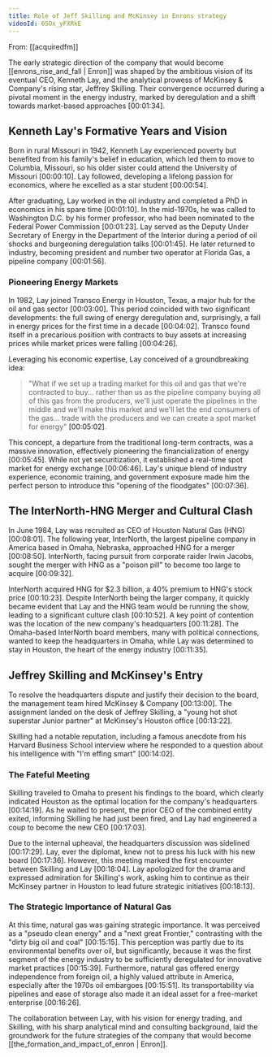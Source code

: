 ```yaml
---
title: Role of Jeff Skilling and McKinsey in Enrons strategy
videoId: 6SOx_yFXRkE
---
```


From: [[acquiredfm]] <br/> 

The early strategic direction of the company that would become [[enrons_rise_and_fall | Enron]] was shaped by the ambitious vision of its eventual CEO, Kenneth Lay, and the analytical prowess of McKinsey & Company's rising star, Jeffrey Skilling. Their convergence occurred during a pivotal moment in the energy industry, marked by deregulation and a shift towards market-based approaches <a class="yt-timestamp" data-t="00:01:34">[00:01:34]</a>.

## Kenneth Lay's Formative Years and Vision

Born in rural Missouri in 1942, Kenneth Lay experienced poverty but benefited from his family's belief in education, which led them to move to Columbia, Missouri, so his older sister could attend the University of Missouri <a class="yt-timestamp" data-t="00:00:10">[00:00:10]</a>. Lay followed, developing a lifelong passion for economics, where he excelled as a star student <a class="yt-timestamp" data-t="00:00:54">[00:00:54]</a>.

After graduating, Lay worked in the oil industry and completed a PhD in economics in his spare time <a class="yt-timestamp" data-t="00:01:10">[00:01:10]</a>. In the mid-1970s, he was called to Washington D.C. by his former professor, who had been nominated to the Federal Power Commission <a class="yt-timestamp" data-t="00:01:23">[00:01:23]</a>. Lay served as the Deputy Under Secretary of Energy in the Department of the Interior during a period of oil shocks and burgeoning deregulation talks <a class="yt-timestamp" data-t="00:01:45">[00:01:45]</a>. He later returned to industry, becoming president and number two operator at Florida Gas, a pipeline company <a class="yt-timestamp" data-t="00:01:56">[00:01:56]</a>.

### Pioneering Energy Markets

In 1982, Lay joined Transco Energy in Houston, Texas, a major hub for the oil and gas sector <a class="yt-timestamp" data-t="00:03:00">[00:03:00]</a>. This period coincided with two significant developments: the full swing of energy deregulation and, surprisingly, a fall in energy prices for the first time in a decade <a class="yt-timestamp" data-t="00:04:02">[00:04:02]</a>. Transco found itself in a precarious position with contracts to buy assets at increasing prices while market prices were falling <a class="yt-timestamp" data-t="00:04:26">[00:04:26]</a>.

Leveraging his economic expertise, Lay conceived of a groundbreaking idea:
> "What if we set up a trading market for this oil and gas that we're contracted to buy... rather than us as the pipeline company buying all of this gas from the producers, we'll just operate the pipelines in the middle and we'll make this market and we'll let the end consumers of the gas... trade with the producers and we can create a spot market for energy" <a class="yt-timestamp" data-t="00:05:02">[00:05:02]</a>.

This concept, a departure from the traditional long-term contracts, was a massive innovation, effectively pioneering the financialization of energy <a class="yt-timestamp" data-t="00:05:45">[00:05:45]</a>. While not yet securitization, it established a real-time spot market for energy exchange <a class="yt-timestamp" data-t="00:06:46">[00:06:46]</a>. Lay's unique blend of industry experience, economic training, and government exposure made him the perfect person to introduce this "opening of the floodgates" <a class="yt-timestamp" data-t="00:07:36">[00:07:36]</a>.

## The InterNorth-HNG Merger and Cultural Clash

In June 1984, Lay was recruited as CEO of Houston Natural Gas (HNG) <a class="yt-timestamp" data-t="00:08:01">[00:08:01]</a>. The following year, InterNorth, the largest pipeline company in America based in Omaha, Nebraska, approached HNG for a merger <a class="yt-timestamp" data-t="00:08:50">[00:08:50]</a>. InterNorth, facing pursuit from corporate raider Irwin Jacobs, sought the merger with HNG as a "poison pill" to become too large to acquire <a class="yt-timestamp" data-t="00:09:32">[00:09:32]</a>.

InterNorth acquired HNG for $2.3 billion, a 40% premium to HNG's stock price <a class="yt-timestamp" data-t="00:10:23">[00:10:23]</a>. Despite InterNorth being the larger company, it quickly became evident that Lay and the HNG team would be running the show, leading to a significant culture clash <a class="yt-timestamp" data-t="00:10:52">[00:10:52]</a>. A key point of contention was the location of the new company's headquarters <a class="yt-timestamp" data-t="00:11:28">[00:11:28]</a>. The Omaha-based InterNorth board members, many with political connections, wanted to keep the headquarters in Omaha, while Lay was determined to stay in Houston, the heart of the energy industry <a class="yt-timestamp" data-t="00:11:35">[00:11:35]</a>.

## Jeffrey Skilling and McKinsey's Entry

To resolve the headquarters dispute and justify their decision to the board, the management team hired McKinsey & Company <a class="yt-timestamp" data-t="00:13:00">[00:13:00]</a>. The assignment landed on the desk of Jeffrey Skilling, a "young hot shot superstar Junior partner" at McKinsey's Houston office <a class="yt-timestamp" data-t="00:13:22">[00:13:22]</a>.

Skilling had a notable reputation, including a famous anecdote from his Harvard Business School interview where he responded to a question about his intelligence with "I'm effing smart" <a class="yt-timestamp" data-t="00:14:02">[00:14:02]</a>.

### The Fateful Meeting

Skilling traveled to Omaha to present his findings to the board, which clearly indicated Houston as the optimal location for the company's headquarters <a class="yt-timestamp" data-t="00:14:19">[00:14:19]</a>. As he waited to present, the prior CEO of the combined entity exited, informing Skilling he had just been fired, and Lay had engineered a coup to become the new CEO <a class="yt-timestamp" data-t="00:17:03">[00:17:03]</a>.

Due to the internal upheaval, the headquarters discussion was sidelined <a class="yt-timestamp" data-t="00:17:29">[00:17:29]</a>. Lay, ever the diplomat, knew not to press his luck with his new board <a class="yt-timestamp" data-t="00:17:36">[00:17:36]</a>. However, this meeting marked the first encounter between Skilling and Lay <a class="yt-timestamp" data-t="00:18:04">[00:18:04]</a>. Lay apologized for the drama and expressed admiration for Skilling's work, asking him to continue as their McKinsey partner in Houston to lead future strategic initiatives <a class="yt-timestamp" data-t="00:18:13">[00:18:13]</a>.

### The Strategic Importance of Natural Gas

At this time, natural gas was gaining strategic importance. It was perceived as a "pseudo clean energy" and a "next great Frontier," contrasting with the "dirty big oil and coal" <a class="yt-timestamp" data-t="00:15:15">[00:15:15]</a>. This perception was partly due to its environmental benefits over oil, but significantly, because it was the first segment of the energy industry to be sufficiently deregulated for innovative market practices <a class="yt-timestamp" data-t="00:15:39">[00:15:39]</a>. Furthermore, natural gas offered energy independence from foreign oil, a highly valued attribute in America, especially after the 1970s oil embargoes <a class="yt-timestamp" data-t="00:15:51">[00:15:51]</a>. Its transportability via pipelines and ease of storage also made it an ideal asset for a free-market enterprise <a class="yt-timestamp" data-t="00:16:26">[00:16:26]</a>.

The collaboration between Lay, with his vision for energy trading, and Skilling, with his sharp analytical mind and consulting background, laid the groundwork for the future strategies of the company that would become [[the_formation_and_impact_of_enron | Enron]].